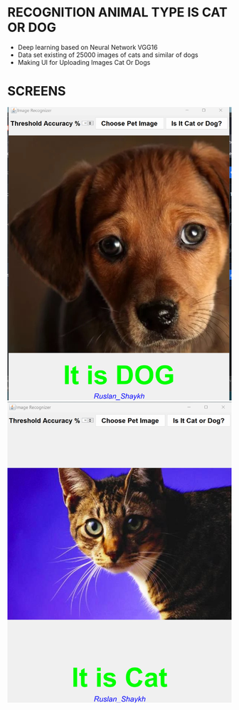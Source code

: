 # RECOGNITION ANIMAL TYPE IS CAT OR DOG
- Deep learning based on Neural Network  VGG16
- Data set existing of  25000 images of cats and similar of dogs
- Making UI for Uploading Images Cat Or Dogs

# SCREENS
![Image alt](./screen_1.png)
![Image alt](./screen_2.png) 
